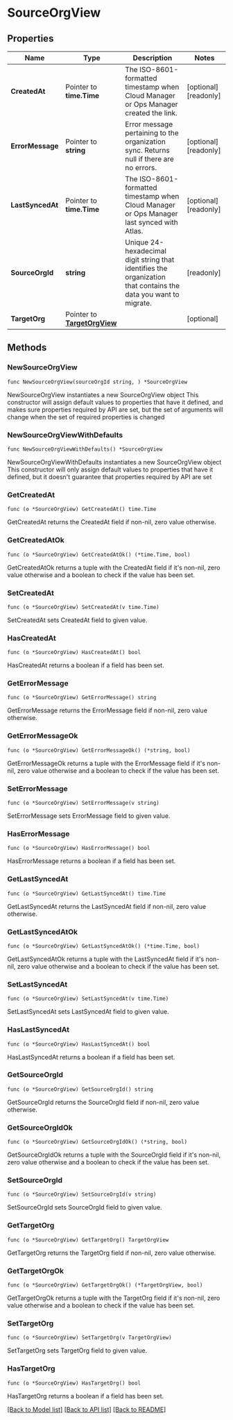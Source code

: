 # SourceOrgView

## Properties

Name | Type | Description | Notes
------------ | ------------- | ------------- | -------------
**CreatedAt** | Pointer to **time.Time** | The ISO-8601-formatted timestamp when Cloud Manager or Ops Manager created the link. | [optional] [readonly] 
**ErrorMessage** | Pointer to **string** | Error message pertaining to the organization sync. Returns null if there are no errors. | [optional] [readonly] 
**LastSyncedAt** | Pointer to **time.Time** | The ISO-8601-formatted timestamp when Cloud Manager or Ops Manager last synced with Atlas. | [optional] [readonly] 
**SourceOrgId** | **string** | Unique 24-hexadecimal digit string that identifies the organization that contains the data you want to migrate. | [readonly] 
**TargetOrg** | Pointer to [**TargetOrgView**](TargetOrgView.md) |  | [optional] 

## Methods

### NewSourceOrgView

`func NewSourceOrgView(sourceOrgId string, ) *SourceOrgView`

NewSourceOrgView instantiates a new SourceOrgView object
This constructor will assign default values to properties that have it defined,
and makes sure properties required by API are set, but the set of arguments
will change when the set of required properties is changed

### NewSourceOrgViewWithDefaults

`func NewSourceOrgViewWithDefaults() *SourceOrgView`

NewSourceOrgViewWithDefaults instantiates a new SourceOrgView object
This constructor will only assign default values to properties that have it defined,
but it doesn't guarantee that properties required by API are set

### GetCreatedAt

`func (o *SourceOrgView) GetCreatedAt() time.Time`

GetCreatedAt returns the CreatedAt field if non-nil, zero value otherwise.

### GetCreatedAtOk

`func (o *SourceOrgView) GetCreatedAtOk() (*time.Time, bool)`

GetCreatedAtOk returns a tuple with the CreatedAt field if it's non-nil, zero value otherwise
and a boolean to check if the value has been set.

### SetCreatedAt

`func (o *SourceOrgView) SetCreatedAt(v time.Time)`

SetCreatedAt sets CreatedAt field to given value.

### HasCreatedAt

`func (o *SourceOrgView) HasCreatedAt() bool`

HasCreatedAt returns a boolean if a field has been set.

### GetErrorMessage

`func (o *SourceOrgView) GetErrorMessage() string`

GetErrorMessage returns the ErrorMessage field if non-nil, zero value otherwise.

### GetErrorMessageOk

`func (o *SourceOrgView) GetErrorMessageOk() (*string, bool)`

GetErrorMessageOk returns a tuple with the ErrorMessage field if it's non-nil, zero value otherwise
and a boolean to check if the value has been set.

### SetErrorMessage

`func (o *SourceOrgView) SetErrorMessage(v string)`

SetErrorMessage sets ErrorMessage field to given value.

### HasErrorMessage

`func (o *SourceOrgView) HasErrorMessage() bool`

HasErrorMessage returns a boolean if a field has been set.

### GetLastSyncedAt

`func (o *SourceOrgView) GetLastSyncedAt() time.Time`

GetLastSyncedAt returns the LastSyncedAt field if non-nil, zero value otherwise.

### GetLastSyncedAtOk

`func (o *SourceOrgView) GetLastSyncedAtOk() (*time.Time, bool)`

GetLastSyncedAtOk returns a tuple with the LastSyncedAt field if it's non-nil, zero value otherwise
and a boolean to check if the value has been set.

### SetLastSyncedAt

`func (o *SourceOrgView) SetLastSyncedAt(v time.Time)`

SetLastSyncedAt sets LastSyncedAt field to given value.

### HasLastSyncedAt

`func (o *SourceOrgView) HasLastSyncedAt() bool`

HasLastSyncedAt returns a boolean if a field has been set.

### GetSourceOrgId

`func (o *SourceOrgView) GetSourceOrgId() string`

GetSourceOrgId returns the SourceOrgId field if non-nil, zero value otherwise.

### GetSourceOrgIdOk

`func (o *SourceOrgView) GetSourceOrgIdOk() (*string, bool)`

GetSourceOrgIdOk returns a tuple with the SourceOrgId field if it's non-nil, zero value otherwise
and a boolean to check if the value has been set.

### SetSourceOrgId

`func (o *SourceOrgView) SetSourceOrgId(v string)`

SetSourceOrgId sets SourceOrgId field to given value.


### GetTargetOrg

`func (o *SourceOrgView) GetTargetOrg() TargetOrgView`

GetTargetOrg returns the TargetOrg field if non-nil, zero value otherwise.

### GetTargetOrgOk

`func (o *SourceOrgView) GetTargetOrgOk() (*TargetOrgView, bool)`

GetTargetOrgOk returns a tuple with the TargetOrg field if it's non-nil, zero value otherwise
and a boolean to check if the value has been set.

### SetTargetOrg

`func (o *SourceOrgView) SetTargetOrg(v TargetOrgView)`

SetTargetOrg sets TargetOrg field to given value.

### HasTargetOrg

`func (o *SourceOrgView) HasTargetOrg() bool`

HasTargetOrg returns a boolean if a field has been set.


[[Back to Model list]](../README.md#documentation-for-models) [[Back to API list]](../README.md#documentation-for-api-endpoints) [[Back to README]](../README.md)


